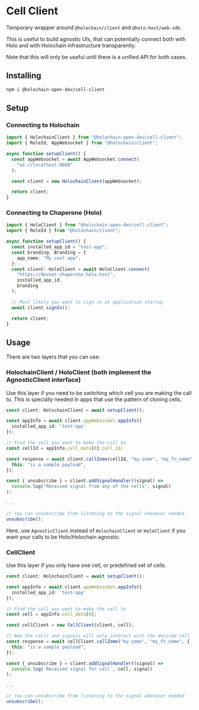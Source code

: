 # Cell Client

Temporary wrapper around `@holochain/client` and `@holo-host/web-sdk`.

This is useful to build agnostic UIs, that can potentially connect both with Holo and with Holochain infrastructure transparently.

Note that this will only be useful until there is a unified API for both cases.

## Installing

```bash
npm i @holochain-open-dev/cell-client
```

## Setup

### Connecting to Holochain

```ts
import { HolochainClient } from "@holochain-open-dev/cell-client";
import { RoleId, AppWebsocket } from "@holochain/client";

async function setupClient() {
  const appWebsocket = await AppWebsocket.connect(
    "ws://localhost:8888"
  );

  const client = new HolochainClient(appWebsocket);

  return client;
}
```

### Connecting to Chaperone (Holo)

```ts
import { HoloClient } from "@holochain-open-dev/cell-client";
import { RoleId } from "@holochain/client";

async function setupClient() {
  const installed_app_id = "test-app";
  const branding: Branding = {
    app_name: "My cool app",
  };
  const client: HoloClient = await HoloClient.connect(
    "https://devnet-chaperone.holo.host",
    installed_app_id,
    branding
  );

  // Most likely you want to sign in at application startup
  await client.signIn();

  return client;
}
```

## Usage

There are two layers that you can use:

### HolochainClient / HoloClient (both implement the AgnosticClient interface)

Use this layer if you need to be switching which cell you are making the call to. This is specially needed in apps that use the pattern of cloning cells.

```ts
const client: HolochainClient = await setupClient();

const appInfo = await client.appWebsocket.appInfo({
  installed_app_id: 'test-app'
});

// Find the cell you want to make the call to
const cellId = appInfo.cell_data[0].cell_id;

const response = await client.callZome(cellId, "my-zome", "my_fn_name", {
  this: "is a sample payload",
});

const { unsubscribe } = client.addSignalHandler((signal) =>
  console.log("Received signal from any of the cells", signal)
);

...

// You can unsubscribe from listening to the signal whenever needed
unsubscribe();
```

Here, use `AgnosticClient` instead of `HolochainClient` or `HoloClient` if you want your calls to be Holo/Holochain agnostic.

### CellClient

Use this layer if you only have one cell, or predefined set of cells.

```ts
const client: HolochainClient = await setupClient();

const appInfo = await client.appWebsocket.appInfo({
  installed_app_id: 'test-app'
});

// Find the cell you want to make the call to
const cell = appInfo.cell_data[0];

const cellClient = new CellClient(client, cell);

// Now the calls and signals will only interact with the desired cell
const response = await cellClient.callZome("my-zome", "my_fn_name", {
  this: "is a sample payload",
});

const { unsubscribe } = client.addSignalHandler((signal) =>
  console.log(`Received signal for cell`, cell, signal)
);

...

// You can unsubscribe from listening to the signal whenever needed
unsubscribe();
```
